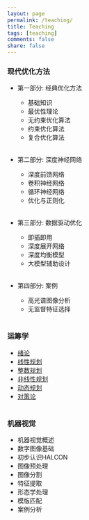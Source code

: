 ```yaml
---
layout: page
permalink: /teaching/
title: Teaching
tags: [teaching]
comments: false
share: false
---
```




### 现代优化方法

- 第一部分: 经典优化方法  <br>
  - 基础知识 <br>
  - 最优性理论 <br>
  - 无约束优化算法  <br>
  - 约束优化算法  <br>
  - 复合优化算法 <br><br>

- 第二部分: 深度神经网络  <br>
  - 深度前馈网络 <br>
  - 卷积神经网络 <br>
  - 循环神经网络 <br>
  - 优化与正则化 <br> <br>
      
- 第三部分: 数据驱动优化 <br>
  - 即插即用 <br>
  - 深度展开网络 <br>
  - 深度均衡模型 <br>
  - 大模型辅助设计 <br><br>

- 第四部分: 案例 <br>
  - 高光谱图像分析 <br>
  - 无监督特征选择 <br><br>
  


### 运筹学

- <a href="../teaching/OR_1.pdf" class="textlink" target="_blank">绪论 </a> <br>
- <a href="../teaching/OR_2.pdf" class="textlink" target="_blank">线性规划  </a> <br>
- <a href="../teaching/OR_3.pdf" class="textlink" target="_blank">整数规划 </a> <br>
- <a href="../teaching/OR_4.pdf" class="textlink" target="_blank">非线性规划 </a> <br>
- <a href="../teaching/OR_5.pdf" class="textlink" target="_blank">动态规划 </a> <br>
- <a href="../teaching/OR_6.pdf" class="textlink" target="_blank">对策论 </a> <br><br>
  

### 机器视觉

- 机器视觉概述 <br>
- 数字图像基础 <br>
- 初步认识HALCON <br>
- 图像预处理 <br>
- 图像分割 <br>
- 特征提取 <br>
- 形态学处理<br>
- 模版匹配 <br>
- 案例分析 <br>
